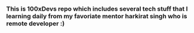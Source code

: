 ### This is 100xDevs repo which includes several tech stuff that I learning daily from my favoriate mentor harkirat singh who is remote developer :)

